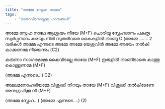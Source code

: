 ```yaml
---
title: "അമ്മേ സ്നേഹ നാഥേ"
tags:
    - "മാതാവിനോടുള്ള ഗാനങ്ങൾ"
---
```


അമ്മേ സ്നേഹ നാഥേ
ആശ്രയം നീയേ (M+F)
ചൊരിയൂ സ്നേഹദാനം
പകരൂ സ്വർഗ്ഗനാദം
കരയും നിൻ സുതരിവരെ
കൈകളിൽ താങ്ങൂ C
(അമ്മേ ....... 2 വരികൾ
അമ്മേ എന്നുടെ അമ്മേ
അമ്മേ യേശുവിൻ അമ്മേ
അഭയം നൽകി കാക്കണമേ നീയെന്നും (C2)

കരുണാ സാഗരമമ്മേ
കൈവിടല്ലേ തായേ (M+F)
ഇരുളിൽ താങ്ങിടാതെ
കാത്തു കൊള്ളണമേ (M+F)

(അമ്മേ എന്നുടെ...) C2)

അമലമനോഹരിയമ്മേ
വിശുദ്ധി നിറയും തായേ (M+F)
വിശുദ്ധി നൽകിടേണേ
അനുഗ്രഹിക്കൂ നീ (M+F)

(അമ്മേ സ്നേഹ...)
(അമ്മേ എന്നുടെ....) (2)
